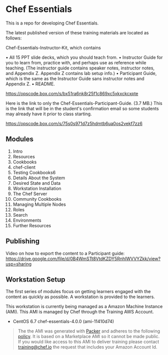 # Chef Essentials

This is a repo for developing Chef Essentials.

The latest published version of these training materials are located as follows:

Chef-Essentials-Instructor-Kit, which contains

•	All 15 PPT slide decks, which you should teach from.
•	Instructor Guide for you to learn from, practice with, and perhaps use as reference while teaching. (The instructor guide contains speaker notes, instructor notes, and Appendix Z. Appendix Z contains lab setup info.)
•	Participant Guide, which is the same as the Instructor Guide sans instructor notes and Appendix Z.
•	README.

https://opscode.box.com/s/bx51ra6nk8r25f1c869xc5xkxckcxpte

Here is the link to only the Chef-Essentials-Participant-Guide. (3.7 MB.) This is the link that will be in the student's confirmation email so some students may already have it prior to class starting.

https://opscode.box.com/s/75s0s971d7z5hdmtb6ua0os2vekf7zz6


## Modules

1. Intro
2. Resources
3. Cookbooks
4. chef-client
5. Testing Cookbooks6
6. Details About the System
7.	Desired State and Data
8.	Workstation Installation
9.	The Chef Server
10.	Community Cookbooks
11.	Managing Multiple Nodes
12.	Roles
13.	Search
14.	Environments
15.	Further Resources

## Publishing

Video on how to export the content to a Participant guide: https://drive.google.com/file/d/0B4WmSTt8VtdKZDY5RnhIWVVYZkk/view?usp=sharing

## Workstation Setup

The first series of modules focus on getting learners engaged with the content as quickly as possible. A workstation is provided to the learners.

This workstation is currently being managed as a Amazon Machine Instance (AMI). This AMI is managed by Chef through the Training AWS Account.

* CentOS 6.7 chef-essentials-4.0.0 (ami-11410d74)

> The the AMI was generated with [Packer](https://github.com/chef-training/chefdk-fundamentals-image) and adheres to the following [policy](https://github.com/chef-training/chefdk-fundamentals-image/blob/master/cookbooks/fundamentals/recipes/centos.rb). It is based on a Marketplace AMI so it cannot be made public. If you would like access to this AMI to deliver training please contact [training@chef.io](mailto:training@chef.io) the request that includes your Amazon Account Id.
